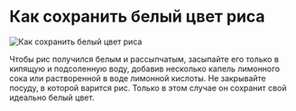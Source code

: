 # Как сохранить белый цвет риса
![Как сохранить белый цвет риса](/images/Kulinar/Sovet/belii_ris.jpg 'Как сохранить белый цвет риса')

Чтобы рис получился белым и рассыпчатым, засыпайте его только в кипящую и подсоленную воду, добавив несколько капель лимонного сока или растворенной в воде лимонной кислоты. Не закрывайте посуду, в которой варится рис. Только в этом случае он сохранит свой идеально белый цвет.
